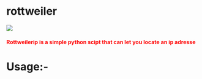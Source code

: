 # rottweiler
<img src="https://firebasestorage.googleapis.com/v0/b/covdata-9f9db.appspot.com/o/rotweiler.png?alt=media&token=d7d75fca-73af-476e-af09-43523143af6b" >

<h4 style="color:red"> Rottweilerip is a simple python scipt that can let you locate an ip adresse</h4>
<h1>Usage:-</h1>
